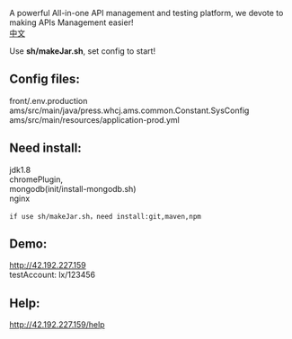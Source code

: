 A powerful All-in-one API management and testing platform, we devote to making APIs Management easier!  
<a href="develop/README_zh_CN.md">中文</a>  

Use  **sh/makeJar.sh**, set config to start!  
## Config files:  
front/.env.production
ams/src/main/java/press.whcj.ams.common.Constant.SysConfig
ams/src/main/resources/application-prod.yml    
## Need install: 
jdk1.8  
chromePlugin,    
mongodb(init/install-mongodb.sh)    
nginx  
```  
if use sh/makeJar.sh，need install:git,maven,npm
```  
## Demo:   
http://42.192.227.159  
testAccount: lx/123456  
## Help:    
http://42.192.227.159/help    



